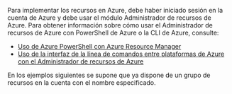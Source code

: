 
Para implementar los recursos en Azure, debe haber iniciado sesión en la cuenta de Azure y debe usar el módulo Administrador de recursos de Azure. Para obtener información sobre cómo usar el Administrador de recursos de Azure con PowerShell de Azure o la CLI de Azure, consulte:

* [Uso de Azure PowerShell con Azure Resource Manager](../articles/azure-resource-manager/powershell-azure-resource-manager.md)
* [Uso de la interfaz de la línea de comandos entre plataformas de Azure con el Administrador de recursos de Azure](../articles/azure-resource-manager/xplat-cli-azure-resource-manager.md)

En los ejemplos siguientes se supone que ya dispone de un grupo de recursos en la cuenta con el nombre especificado. 



<!--HONumber=Jan17_HO1-->



